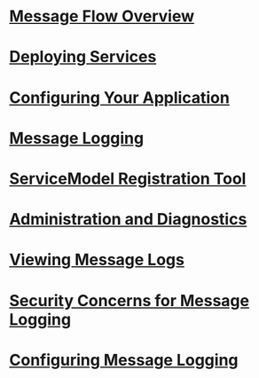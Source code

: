 # [Message Flow Overview](message-flow-overview.md)
# [Deploying Services](deploying-services.md)
# [Configuring Your Application](configuring-your-application.md)
# [Message Logging](message-logging.md)
# [ServiceModel Registration Tool](servicemodel-registration-tool.md)
# [Administration and Diagnostics](administration-and-diagnostics.md)
# [Viewing Message Logs](viewing-message-logs.md)
# [Security Concerns for Message Logging](security-concerns-for-message-logging.md)
# [Configuring Message Logging](configuring-message-logging.md)

